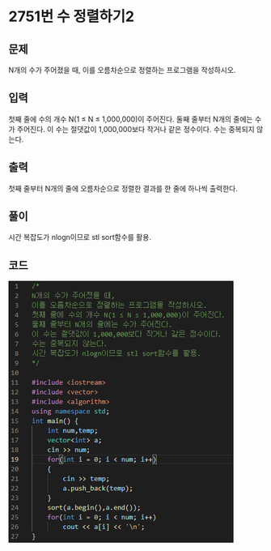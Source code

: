 # **2751번** 수 정렬하기2

[정렬]: https://www.acmicpc.net/problem/2751	"수 정렬하기 2"



## 문제

N개의 수가 주어졌을 때, 이를 오름차순으로 정렬하는 프로그램을 작성하시오.



## 입력

첫째 줄에 수의 개수 N(1 ≤ N ≤ 1,000,000)이 주어진다. 
둘째 줄부터 N개의 줄에는 수가 주어진다. 
이 수는 절댓값이 1,000,000보다 작거나 같은 정수이다. 
수는 중복되지 않는다.



## 출력

첫째 줄부터 N개의 줄에 오름차순으로 정렬한 결과를 한 줄에 하나씩 출력한다.



## 풀이
시간 복잡도가 nlogn이므로 stl sort함수를 활용.


## 코드


![코드](https://github.com/Cheetozzeong/Algorithm_Study/blob/main/week3/2751/2751.png?raw=true)

